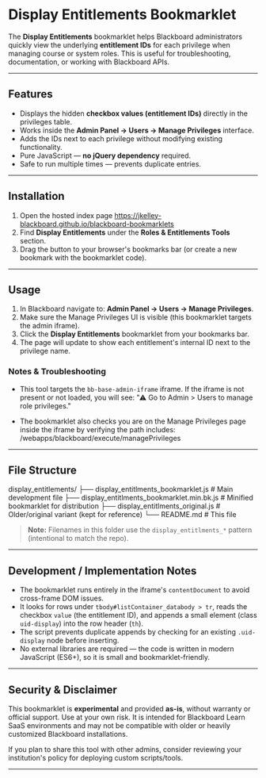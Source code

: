 # Display Entitlements Bookmarklet

The **Display Entitlements** bookmarklet helps Blackboard administrators quickly view the underlying **entitlement IDs** for each privilege when managing course or system roles. This is useful for troubleshooting, documentation, or working with Blackboard APIs.

---

## Features
- Displays the hidden **checkbox values (entitlement IDs)** directly in the privileges table.  
- Works inside the **Admin Panel → Users → Manage Privileges** interface.  
- Adds the IDs next to each privilege without modifying existing functionality.  
- Pure JavaScript — **no jQuery dependency** required.  
- Safe to run multiple times — prevents duplicate entries.

---

## Installation
1. Open the hosted index page https://jkelley-blackboard.github.io/blackboard-bookmarklets
2. Find **Display Entitlements** under the **Roles & Entitlements Tools** section.  
3. Drag the button to your browser's bookmarks bar (or create a new bookmark with the bookmarklet code).

---

## Usage
1. In Blackboard navigate to:
**Admin Panel → Users → Manage Privileges**.
2. Make sure the Manage Privileges UI is visible (this bookmarklet targets the admin iframe).  
3. Click the **Display Entitlements** bookmarklet from your bookmarks bar.
4. The page will update to show each entitlement's internal ID next to the privilege name.

### Notes & Troubleshooting
- This tool targets the `bb-base-admin-iframe` iframe. If the iframe is not present or not loaded, you will see:
"⚠ Go to Admin > Users to manage role privileges."

- The bookmarklet also checks you are on the Manage Privileges page inside the iframe by verifying the path includes:
/webapps/blackboard/execute/managePrivileges



---

## File Structure
display_entitlements/
├── display_entitlments_bookmarklet.js # Main development file
├── display_entitlments_bookmarklet.min.bk.js # Minified bookmarklet for distribution
├── display_entitlments_original.js # Older/original variant (kept for reference)
└── README.md # This file


> **Note:** Filenames in this folder use the `display_entitlments_*` pattern (intentional to match the repo).

---

## Development / Implementation Notes
- The bookmarklet runs entirely in the iframe's `contentDocument` to avoid cross-frame DOM issues.
- It looks for rows under `tbody#listContainer_databody > tr`, reads the checkbox `value` (the entitlement ID), and appends a small element (class `uid-display`) into the row header (`th`).
- The script prevents duplicate appends by checking for an existing `.uid-display` node before inserting.
- No external libraries are required — the code is written in modern JavaScript (ES6+), so it is small and bookmarklet-friendly.

---

## Security & Disclaimer
This bookmarklet is **experimental** and provided **as-is**, without warranty or official support. Use at your own risk. It is intended for Blackboard Learn SaaS environments and may not be compatible with older or heavily customized Blackboard installations.

If you plan to share this tool with other admins, consider reviewing your institution's policy for deploying custom scripts/tools.

---